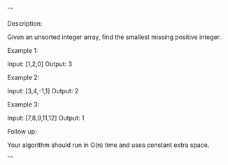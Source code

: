 '''

Description:

Given an unsorted integer array, find the smallest missing positive integer.

Example 1:

Input: [1,2,0]
Output: 3



Example 2:

Input: [3,4,-1,1]
Output: 2



Example 3:

Input: [7,8,9,11,12]
Output: 1



Follow up:

Your algorithm should run in O(n) time and uses constant extra space.

'''